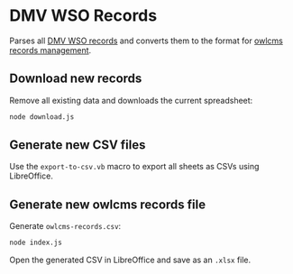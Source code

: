 # DMV WSO Records

Parses all [DMV WSO records](https://dmvweightlifting.org/wso-records/) and converts them to the format for [owlcms records management](https://jflamy.github.io/owlcms4/#/2500RecordsManagement).

## Download new records

Remove all existing data and downloads the current spreadsheet:

```bash
node download.js
```

## Generate new CSV files

Use the `export-to-csv.vb` macro to export all sheets as CSVs using LibreOffice.

## Generate new owlcms records file

Generate `owlcms-records.csv`:

```bash
node index.js
```

Open the generated CSV in LibreOffice and save as an `.xlsx` file.
